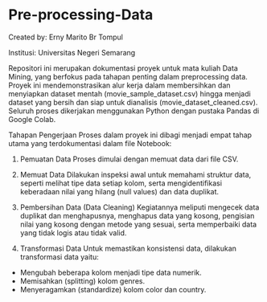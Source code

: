 # Pre-processing-Data

Created by: Erny Marito Br Tompul

Institusi: Universitas Negeri Semarang

Repositori ini merupakan dokumentasi proyek untuk mata kuliah Data Mining, yang berfokus pada tahapan penting dalam preprocessing data. Proyek ini mendemonstrasikan alur kerja dalam membersihkan dan menyiapkan dataset mentah (movie_sample_dataset.csv) hingga menjadi dataset yang bersih dan siap untuk dianalisis (movie_dataset_cleaned.csv). Seluruh proses dikerjakan menggunakan Python dengan pustaka Pandas di Google Colab.

Tahapan Pengerjaan
Proses dalam proyek ini dibagi menjadi empat tahap utama yang terdokumentasi dalam file Notebook:

1. Pemuatan Data
Proses dimulai dengan memuat data dari file CSV.

2. Memuat Data
Dilakukan inspeksi awal untuk memahami struktur data, seperti melihat tipe data setiap kolom, serta mengidentifikasi keberadaan nilai yang hilang (null values) dan data duplikat.

3. Pembersihan Data (Data Cleaning)
Kegiatannya meliputi mengecek data duplikat dan menghapusnya, menghapus data yang kosong, pengisian nilai yang kosong dengan metode yang sesuai, serta memperbaiki data yang tidak logis atau tidak valid.

4. Transformasi Data
Untuk memastikan konsistensi data, dilakukan transformasi data yaitu:
- Mengubah beberapa kolom menjadi tipe data numerik.
- Memisahkan (splitting) kolom genres.
- Menyeragamkan (standardize) kolom color dan country.
